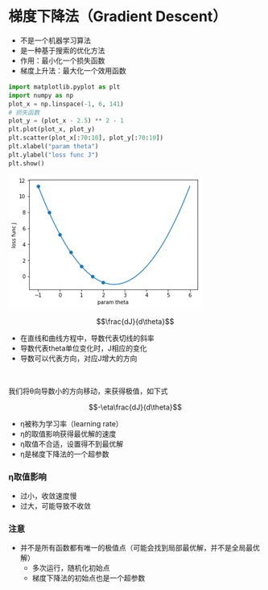 
# 梯度下降法（Gradient Descent）
- 不是一个机器学习算法
- 是一种基于搜索的优化方法
- 作用：最小化一个损失函数
- 梯度上升法：最大化一个效用函数


```python
import matplotlib.pyplot as plt
import numpy as np
plot_x = np.linspace(-1, 6, 141)
# 损失函数
plot_y = (plot_x - 2.5) ** 2 - 1
plt.plot(plot_x, plot_y)
plt.scatter(plot_x[:70:10], plot_y[:70:10])
plt.xlabel("param theta")
plt.ylabel("loss func J")
plt.show()
```


![png](../assets/img/GradientDescent/output_1_0.png)


$$\frac{dJ}{d\theta}$$

- 在直线和曲线方程中，导数代表切线的斜率
- 导数代表theta单位变化时，J相应的变化
- 导数可以代表方向，对应J增大的方向

<br/>

我们将θ向导数小的方向移动，来获得极值，如下式

$$-\eta\frac{dJ}{d\theta}$$

- η被称为学习率（learning rate）
- η的取值影响获得最优解的速度
- η取值不合适，设置得不到最优解
- η是梯度下降法的一个超参数

### η取值影响
- 过小，收敛速度慢
- 过大，可能导致不收敛

### 注意
- 并不是所有函数都有唯一的极值点（可能会找到局部最优解，并不是全局最优解）
    - 多次运行，随机化初始点
    - 梯度下降法的初始点也是一个超参数
